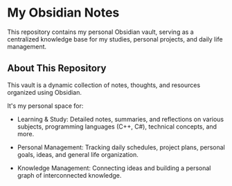 # My Obsidian Notes
This repository contains my personal Obsidian vault, serving as a centralized knowledge base for my studies, personal projects, and daily life management.

## About This Repository
This vault is a dynamic collection of notes, thoughts, and resources organized using Obsidian. 

It's my personal space for:

- Learning & Study: Detailed notes, summaries, and reflections on various subjects, programming languages (C++, C#), technical concepts, and more.

- Personal Management: Tracking daily schedules, project plans, personal goals, ideas, and general life organization.

- Knowledge Management: Connecting ideas and building a personal graph of interconnected knowledge.
